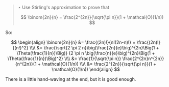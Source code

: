 > $\star$ Use Stirling's approximation to prove that
>
> $$ \binom{2n}{n} = \frac{2^{2n}}{\sqrt{\pi n}}(1 + \mathcal{O}(1/n)) $$

So:

$$ \begin{align}
   \binom{2n}{n} &= \frac{(2n)!}{n!(2n-n)!} = \frac{(2n)!}{(n!)^2} \\\\
     &= \frac{\sqrt{2 \pi 2 n}\big(\frac{2n}{e}\big)^{2n}\Big(1 + \Theta(\frac{1}{n})\Big)}
            {2 \pi n \big(\frac{n}{e}\big)^{2n}\Big(1 + \Theta(\frac{1}{n})\Big)^2} \\\\
     &= \frac{1}{\sqrt{\pi n}} \frac{2^{2n}n^{2n}}{n^{2n}}(1 + \mathcal{O}(1/n)) \\\\
     &= \frac{2^{2n}}{\sqrt{\pi n}}(1 + \mathcal{O}(1/n))
   \end{align} $$

There is a little hand-waving at the end, but it is good enough.
